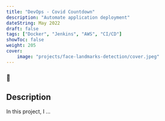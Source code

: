 ```yaml
---
title: "DevOps - Covid Countdown"
description: "Automate application deployment"
dateString: May 2022
draft: false
tags: ["Docker", "Jenkins", "AWS", "CI/CD"]
showToc: false
weight: 205
cover:
    image: "projects/face-landmarks-detection/cover.jpeg"
--- 
```

### 🔗 []()


## Description

In this project, I ...